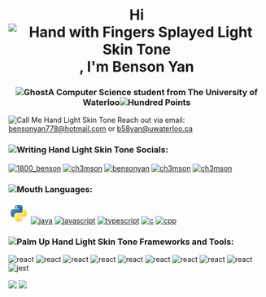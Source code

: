 <h1 align="center">Hi <img src="https://raw.githubusercontent.com/Tarikul-Islam-Anik/Animated-Fluent-Emojis/master/Emojis/Hand%20gestures/Hand%20with%20Fingers%20Splayed%20Light%20Skin%20Tone.png" alt="Hand with Fingers Splayed Light Skin Tone" width="45" height="45" />, I'm Benson Yan</h1>
<h3 align="center"><img src="https://raw.githubusercontent.com/Tarikul-Islam-Anik/Animated-Fluent-Emojis/master/Emojis/Smilies/Ghost.png" alt="Ghost" width="35" height="35" />A Computer Science student from The University of Waterloo<img src="https://raw.githubusercontent.com/Tarikul-Islam-Anik/Animated-Fluent-Emojis/master/Emojis/Smilies/Hundred%20Points.png" alt="Hundred Points" width="45" height="45" /></h3>

<img src="https://raw.githubusercontent.com/Tarikul-Islam-Anik/Animated-Fluent-Emojis/master/Emojis/Hand%20gestures/Call%20Me%20Hand%20Light%20Skin%20Tone.png" alt="Call Me Hand Light Skin Tone" width="45" height="45" /> Reach out via email: bensonyan778@hotmail.com or b58yan@uwaterloo.ca

<h3 align="left"><img src="https://raw.githubusercontent.com/Tarikul-Islam-Anik/Animated-Fluent-Emojis/master/Emojis/Hand%20gestures/Writing%20Hand%20Light%20Skin%20Tone.png" alt="Writing Hand Light Skin Tone" width="45" height="45" /> Socials:</h3>
<p align="left">
<a href="https://www.instagram.com/1800_benson/" target="blank"><img align="center" src="https://img.icons8.com/?size=100&id=Xy10Jcu1L2Su&format=png&color=000000" alt="1800_benson" height="40" width="40" /></a>
<a href="https://x.com/ch3mson" target="blank"><img align="center" src="https://img.icons8.com/?size=100&id=ZNMifeqJbPRv&format=png&color=000000" alt="ch3mson" height="40" width="40" /></a>
<a href="https://www.linkedin.com/in/benson-yan-622413201/" target="blank"><img align="center" src="https://img.icons8.com/?size=100&id=xuvGCOXi8Wyg&format=png&color=000000" alt="bensonyan" height="40" width="40" /></a>
<a href="https://leetcode.com/u/chemson2005/" target="blank"><img align="center" src="https://raw.githubusercontent.com/rahuldkjain/github-profile-readme-generator/master/src/images/icons/Social/leet-code.svg" alt="ch3mson" height="40" width="40" /></a>
<a href="https://www.kaggle.com/chemson" target="_blank"><img align="center" src="https://raw.githubusercontent.com/rahuldkjain/github-profile-readme-generator/master/src/images/icons/Social/kaggle.svg" alt="ch3mson" height="40" width="40" /></a>
</p>

<h3 align="left"><img src="https://raw.githubusercontent.com/Tarikul-Islam-Anik/Animated-Fluent-Emojis/master/Emojis/Hand%20gestures/Mouth.png" alt="Mouth" width="45" height="45" /> Languages:</h3>

<p align="left"> 
  
<a href="https://www.python.org" target="_blank" rel="noreferrer"><img src="https://raw.githubusercontent.com/devicons/devicon/master/icons/python/python-original.svg" alt="python" width="40" height="40"/></a>
<a href="https://www.java.com/en/" target="_blank" rel="noreferrer"><img src="https://cdn.jsdelivr.net/gh/devicons/devicon@latest/icons/java/java-original.svg" alt="java" width="40" height="40"/></a>
<a href="https://developer.mozilla.org/en-US/docs/Web/JavaScript" target="_blank" rel="noreferrer"><img src="https://cdn.jsdelivr.net/gh/devicons/devicon@latest/icons/javascript/javascript-original.svg" alt="javascript" width="40" height="40"/></a>
<a href="https://www.typescriptlang.org/" target="_blank" rel="noreferrer"><img src="https://cdn.jsdelivr.net/gh/devicons/devicon@latest/icons/typescript/typescript-original.svg" alt="typescript" width="40" height="40"/></a> 
<a href="https://www.cprogramming.com/" target="_blank" rel="noreferrer"><img src="https://cdn.jsdelivr.net/gh/devicons/devicon@latest/icons/c/c-original.svg" alt="c" width="40" height="40"/></a> 
<a href="https://cplusplus.com/" target="_blank" rel="noreferrer"><img src="https://cdn.jsdelivr.net/gh/devicons/devicon@latest/icons/cplusplus/cplusplus-original.svg" alt="cpp" width="40" height="40"/></a> 

</p>

<h3 align="left"><img src="https://raw.githubusercontent.com/Tarikul-Islam-Anik/Animated-Fluent-Emojis/master/Emojis/Hand%20gestures/Palm%20Up%20Hand%20Light%20Skin%20Tone.png" alt="Palm Up Hand Light Skin Tone" width="45" height="45" /> Frameworks and Tools:</h3>

<div align="left"> 
<a target="_blank" rel="noreferrer"><img src="https://cdn.jsdelivr.net/gh/devicons/devicon@latest/icons/react/react-original.svg" alt="react" width="40" height="40"/></a>
<a target="_blank" rel="noreferrer"><img src="https://cdn.jsdelivr.net/gh/devicons/devicon@latest/icons/express/express-original.svg" alt="react" width="40" height="40"/></a>
<a target="_blank" rel="noreferrer"><img src="https://cdn.jsdelivr.net/gh/devicons/devicon@latest/icons/mongodb/mongodb-original-wordmark.svg" alt="react" width="40" height="40"/></a>
<a target="_blank" rel="noreferrer"><img src="https://cdn.jsdelivr.net/gh/devicons/devicon@latest/icons/nodejs/nodejs-original-wordmark.svg" alt="react" width="40" height="40"/></a>
<a target="_blank" rel="noreferrer"><img src="https://cdn.jsdelivr.net/gh/devicons/devicon@latest/icons/nextjs/nextjs-original.svg" alt="react" width="40" height="40"/></a>
<a target="_blank" rel="noreferrer"><img src="https://cdn.jsdelivr.net/gh/devicons/devicon@latest/icons/vitejs/vitejs-original.svg" alt="react" width="40" height="40"/></a>
<a target="_blank" rel="noreferrer"><img src="https://cdn.jsdelivr.net/gh/devicons/devicon@latest/icons/flask/flask-original.svg" alt="react" width="40" height="40"/></a>
<a target="_blank" rel="noreferrer"><img src="https://cdn.jsdelivr.net/gh/devicons/devicon@latest/icons/jupyter/jupyter-original-wordmark.svg" alt="react" width="40" height="40"/></a>
<a target="_blank" rel="noreferrer"><img src="https://cdn.jsdelivr.net/gh/devicons/devicon@latest/icons/numpy/numpy-original-wordmark.svg" alt="react" width="40" height="40"/></a>
<a target="_blank" rel="noreferrer"><img src="https://cdn.jsdelivr.net/gh/devicons/devicon@latest/icons/jest/jest-plain.svg" alt="jest" width="40" height="40"/></a>
</div>

<a href="https://github.com/anuraghazra/github-readme-stats"><img height=200 align="center" src="https://github-readme-stats.vercel.app/api?username=Ch3mson&theme=dracula" /></a>
<a href="https://github.com/anuraghazra/convoychat"><img height=200 align="center" src="https://github-readme-stats.vercel.app/api/top-langs?username=Ch3mson&layout=compact&langs_count=8&card_width=320&theme=dracula" /></a>
